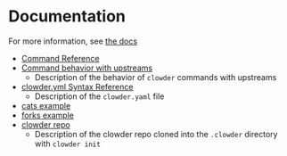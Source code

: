 # Documentation

For more information, see [the docs](http://clowder.readthedocs.io/en/latest/)

- [Command Reference](commands.md)
- [Command behavior with upstreams](upstreams.md)
  - Description of the behavior of `clowder` commands with upstreams
- [clowder.yml Syntax Reference](clowder-yml-syntax-reference.md)
  - Description of the `clowder.yaml` file
- [cats example](clowder-yml-cats.md)
- [forks example](clowder-yml-forks.md)
- [clowder repo](clowder-repo.md)
  - Description of the clowder repo cloned into the `.clowder` directory with `clowder init`
